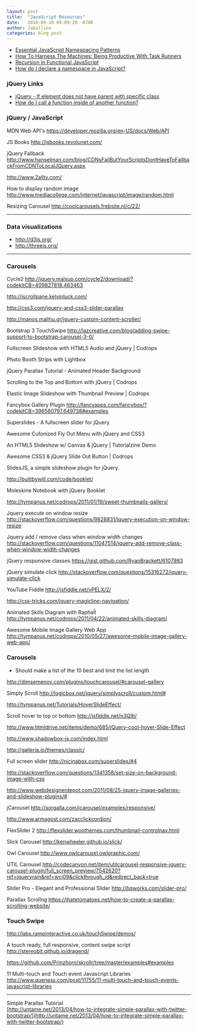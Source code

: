 ```yaml
---
layout: post
title:  "JavaScript Resources"
date:   2016-09-28 09:09:20 -0700
author: Jaballion
categories: blog post
---
```


- [Essential JavaScript Namespacing Patterns](https://addyosmani.com/blog/essential-js-namespacing/)
- [How To Harness The Machines: Being Productive With Task Runners](https://www.smashingmagazine.com/2016/06/harness-machines-productive-task-runners/)
- [Recursion in Functional JavaScript](https://www.sitepoint.com/recursion-functional-javascript/)
- [How do I declare a namespace in JavaScript?](http://stackoverflow.com/questions/881515/how-do-i-declare-a-namespace-in-javascript)

### jQuery Links
- [jQuery - If element does not have parent with specific class](http://stackoverflow.com/questions/15680580/jquery-if-element-does-not-have-parent-with-specific-class)
- [How do I call a function inside of another function?](http://stackoverflow.com/questions/4524877/how-do-i-call-a-function-inside-of-another-function)


### jQuery / JavaScript

MDN Web API's
https://developer.mozilla.org/en-US/docs/Web/API

JS Books
http://jsbooks.revolunet.com/

jQuery Fallback
http://www.hanselman.com/blog/CDNsFailButYourScriptsDontHaveToFallbackFromCDNToLocalJQuery.aspx

http://www.2ality.com/

How to display random image
http://www.mediacollege.com/internet/javascript/image/random.html

Resizing Carousel
http://coolcarousels.frebsite.nl/c/22/

---

### Data visualizations

- http://d3js.org/
- http://threejs.org/

---

### Carousels

Cycle2
http://jquery.malsup.com/cycle2/download/?codekitCB=409827818.463463

http://jscrollpane.kelvinluck.com/

http://css3.com/jquery-and-css3-slider-parallax

http://manos.malihu.gr/jquery-custom-content-scroller/

Bootstrap 3 TouchSwipe
http://lazcreative.com/blog/adding-swipe-support-to-bootstrap-carousel-3-0/


Fullscreen Slideshow with HTML5 Audio and jQuery | Codrops

Photo Booth Strips with Lightbox

jQuery Parallax Tutorial - Animated Header Background

Scrolling to the Top and Bottom with jQuery | Codrops

Elastic Image Slideshow with Thumbnail Preview | Codrops

Fancybox Gallery Plugin
http://fancyapps.com/fancybox/?codekitCB=396560797.649738#examples

Superslides - A fullscreen slider for jQuery

Awesome Cufonized Fly Out Menu with jQuery and CSS3

An HTML5 Slideshow w/ Canvas & jQuery | Tutorialzine Demo

Awesome CSS3 & jQuery Slide Out Button | Codrops

SlidesJS, a simple slideshow plugin for jQuery.

http://builtbywill.com/code/booklet/

Moleskine Notebook with jQuery Booklet

http://tympanus.net/codrops/2011/01/19/sweet-thumbnails-gallery/

Jquery execute on window resize
http://stackoverflow.com/questions/9828831/jquery-execution-on-window-resize

Jquery add / remove class when window width changes
http://stackoverflow.com/questions/11047514/jquery-add-remove-class-when-window-width-changes

jQuery responsive classes
https://gist.github.com/RyanBrackett/6107983

jQuery simulate click
http://stackoverflow.com/questions/15316272/jquery-simulate-click

YouTube Fiddle
http://jsfiddle.net/vPELX/2/

http://css-tricks.com/jquery-magicline-navigation/

Animated Skills Diagram with RaphaÎl
http://tympanus.net/codrops/2011/04/22/animated-skills-diagram/

Awesome Mobile Image Gallery Web App
http://tympanus.net/codrops/2010/05/27/awesome-mobile-image-gallery-web-app/

### Carousels

- Should make a list of the 10 best and limit the list length

http://dimsemenov.com/plugins/touchcarousel/#carousel-gallery

Simply Scroll
http://logicbox.net/jquery/simplyscroll/custom.html#

http://tympanus.net/Tutorials/HoverSlideEffect/

Scroll hover to top or bottom
http://jsfiddle.net/n3Q9j/

http://www.htmldrive.net/items/demo/685/jQuery-cool-hover-Slide-Effect

http://www.shadowbox-js.com/index.html

http://galleria.io/themes/classic/

Full screen slider
http://nicinabox.com/superslides/#4

http://stackoverflow.com/questions/1341358/set-size-on-background-image-with-css

http://www.webdesignerdepot.com/2011/08/25-jquery-image-galleries-and-slideshow-plugins/#

jCarousel
http://sorgalla.com/jcarousel/examples/responsive/

http://www.armagost.com/zacclickcordion/

FlexSlider 2
http://flexslider.woothemes.com/thumbnail-controlnav.html

Slick Carousel
http://kenwheeler.github.io/slick/

Owl Carousel
http://www.owlcarousel.owlgraphic.com/

UTIL Carousel
http://codecanyon.net/item/utilcarousel-responsive-jquery-carousel-plugin/full_screen_preview/7542620?ref=jqueryrain&ref=wcj09&clickthrough_id&redirect_back=true

Slider Pro - Elegant and Professional Slider
http://bqworks.com/slider-pro/

Parallax Scrollng
https://ihatetomatoes.net/how-to-create-a-parallax-scrolling-website/


### Touch Swipe

http://labs.rampinteractive.co.uk/touchSwipe/demos/

A touch ready, full responsive, content swipe script
http://stereobit.github.io/dragend/

https://github.com/Prinzhorn/skrollr/tree/master/examples#examples

11 Multi-touch and Touch event Javascript Libraries
http://www.queness.com/post/11755/11-multi-touch-and-touch-events-javascript-libraries

---

Simple Parallax Tutorial  
[http://untame.net/2013/04/how-to-integrate-simple-parallax-with-twitter-bootstrap/](http://untame.net/2013/04/how-to-integrate-simple-parallax-with-twitter-bootstrap/)

